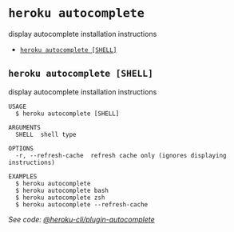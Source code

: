`heroku autocomplete`
=====================

display autocomplete installation instructions

* [`heroku autocomplete [SHELL]`](#heroku-autocomplete-shell)

## `heroku autocomplete [SHELL]`

display autocomplete installation instructions

```
USAGE
  $ heroku autocomplete [SHELL]

ARGUMENTS
  SHELL  shell type

OPTIONS
  -r, --refresh-cache  refresh cache only (ignores displaying instructions)

EXAMPLES
  $ heroku autocomplete
  $ heroku autocomplete bash
  $ heroku autocomplete zsh
  $ heroku autocomplete --refresh-cache
```

_See code: [@heroku-cli/plugin-autocomplete](https://github.com/heroku/cli/blob/v7.19.0/packages/autocomplete/src/commands/autocomplete/index.ts)_
